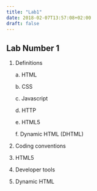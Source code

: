```yaml
---
title: "Lab1"
date: 2018-02-07T13:57:08+02:00
draft: false
---
```

## Lab Number 1 

1. Definitions

	a. HTML

	b. CSS

	c. Javascript

	d. HTTP

	e. HTML5

	f. Dynamic HTML (DHTML)

2. Coding conventions

3. HTML5

4. Developer tools

5. Dynamic HTML
